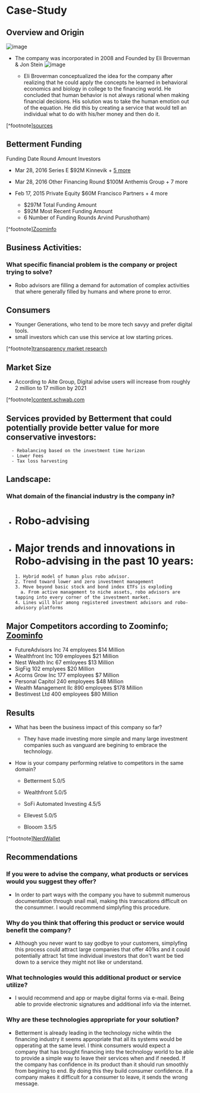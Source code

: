 # Case-Study


## Overview and Origin

![image](https://th.bing.com/th/id/OIP.Lf9_M6SEzfTiRTOofZMOcgHaBK?w=315&h=59&c=7&o=5&pid=1.7)


* The company was incorporated in 2008 and Founded by Eli Broverman & Jon Stein
![image]( https://www.bing.com/th?id=OIP.p-urve9Xve1-M_meaf2UewHaFS&w=186&h=160&c=8&rs=1&qlt=90&pid=3.1&rm=2)

    - Eli Broverman conceptualized the idea for the company after realizing that he could apply the concepts he learned in behavioral economics and biology in college to the financing world. He concluded that human behavior is not always rational when making financial decisions.  His solution was to take the human emotion out of the equation.  He did this by creating a service that would tell an individual what to do with his/her money and then do it.

[^footnote][sources](https://www.betterment.com/resources/the-history-of-betterment/)

## Betterment Funding 

Funding Date	Round	Amount	Investors	

- Mar 28, 2016
Series E
$92M
Kinnevik + [5 more](https://www.zoominfo.com/ge-assets/seo-company-directory/arrow_down.png)
- Mar 28, 2016
Other Financing Round
$100M
Anthemis Group + 7 more
- Feb 17, 2015
Private Equity
$60M
Francisco Partners + 4 more

  - $297M
Total Funding Amount
  - $92M
Most Recent Funding Amount
  - 6
Number of Funding Rounds
Arvind Purushotham)

[^footnote][Zoominfo](https://www.zoominfo.com/c/betterment-llc/371589407)

## Business Activities:

### What specific financial problem is the company or project trying to solve?
- Robo advisors are filling a demand for automation of complex activities that where generally filled by humans and where prone to error. 

## Consumers
- Younger Generations, who tend to be more tech savyy and prefer digital tools.
- small investors which can use this service at low starting prices.

[^footnote][transparency market research](https://www.transparencymarketresearch.com/robo-advisors-market.html)

## Market Size

  - According to Aite Group, Digital advise users will increase from roughly 2 million to 17 million by 2021

[^footnote][content.schwab.com](https://content.schwab.com/web/retail/public/about-schwab/charles_schwab_rise_of_robo_report_findings_2018.pdf)

## Services provided by Betterment that could potentially provide better value for more conservative investors:
      - Rebalancing based on the investment time horizon
      - Lower Fees
      - Tax loss harvesting

## Landscape:

### What domain of the financial industry is the company in?
- # Robo-advising

- # Major trends and innovations in Robo-advising in the past 10 years:
      1. Hybrid model of human plus robo advisor.
      2. Trend toward lower and zero investment management
      3. Move beyond basic stock and bond index ETFs is exploding
        a. From active management to niche assets, robo advisors are tapping into every corner of the investment market.
      4. Lines will blur among registered investment advisors and robo-advisory platforms

## Major Competitors according to Zoominfo; [Zoominfo](https://www.zoominfo.com/c/betterment-llc/371589407)

- FutureAdvisors Inc        74  employees    $14 Million
- Wealthfront Inc           109 employees    $21 Million
- Nest Wealth Inc           67  emloyees     $13 Million
- SigFig                    102 emplyees     $20 Million
- Acorns Grow Inc           177 employees    $7  Million
- Personal Capitol          240 employees    $48 Million
- Wealth Management llc     890 employees    $178 Million
- Bestinvest Ltd            400 employees    $80 Million

## Results

* What has been the business impact of this company so far?
   - They have made investing more simple and many large investment companies such as vanguard are begining to embrace the technology.

* How is your company performing relative to competitors in the same domain?

  	
    - Betterment 5.0/5 
     
    - Wealthfront  5.0/5 
    
    - SoFi Automated Investing  4.5/5

    - Ellevest  5.0/5

    - Blooom 3.5/5
 

[^footnote][NerdWallet](https://www.nerdwallet.com/reviews/investing/advisors/betterment)
## Recommendations

### If you were to advise the company, what products or services would you suggest they offer?  

* In order to part ways with the company you have to submmit numerous documentation through snail mail, making this transcations difficult on the consummer.  I would recommend simplyfing this procedure.

### Why do you think that offering this product or service would benefit the company?

* Although you never want to say godbye to your customers, simplyfing this process could attract large companies that offer 401ks and it could potentially attract 1st time individual investors that don't want be tied down to a service they might not like or understand. 

### What technologies would this additional product or service utilize?

* I would recommend and app or maybe digital forms via e-mail.  Being able to provide electronic signatures and additional info via the internet.  

### Why are these technologies appropriate for your solution?

* Betterment is already leading in the technology niche wihtin the financing industry it seems appropriate that all its systems would be opperating at the same level.  I think consumers would expect a company that has brought financing into the technology world to be able to provide a simple way to leave their services when and if needed. If the company has confidence in its product than it should run smoothly from begining to end. By doing this they build consumer confidence.  If a company makes it difficult for a consumer to leave, it sends the wrong message. 
